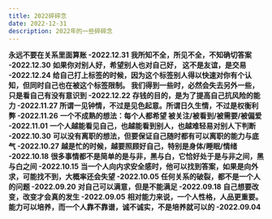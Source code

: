 ```yaml
---
title: 2022碎碎念
date: 2022-12-31
description: 2022年的一些碎碎念
---
```


<a className="block h-full rounded-lg border border-gray-700 p-4 hover:border-pink-600">
    <strong className="font-medium text-white">永远不要在关系里面算账 -2022.12.31</strong>
</a>

<a className="block h-full rounded-lg border border-gray-700 p-4 hover:border-pink-600">
    <strong className="font-medium text-white">我所知不全，所见不全，不知确切答案 -2022.12.30</strong>
</a>

<a className="block h-full rounded-lg border border-gray-700 p-4 hover:border-pink-600">
    <strong className="font-medium text-white">如果你对别人好，希望别人也对自己好，
    这不是友谊，是交易 -2022.12.24</strong>
</a>

<a className="block h-full rounded-lg border border-gray-700 p-4 hover:border-pink-600">
    <strong className="font-medium text-white">给自己打上标签的时候，因为这个标签别人得以快速对你有个认知，但同时自己也在被这个标签限制。
    我们得到一些时，必然会失去另外一些，只是看自己有没有意识到 -2022.12.22</strong>
</a>

<a className="block h-full rounded-lg border border-gray-700 p-4 hover:border-pink-600">
    <strong className="font-medium text-white">存钱的目的，是为了提高自己抗风险的能力 -2022.11.27</strong>
</a>
            
<a className="block h-full rounded-lg border border-gray-700 p-4 hover:border-pink-600">
    <strong className="font-medium text-white">所谓一见钟情，不过是见色起意。所谓日久生情，不过是权衡利弊 -2022.11.26</strong>
</a>
            
<a className="block h-full rounded-lg border border-gray-700 p-4 hover:border-pink-600">
    <strong className="font-medium text-white">一个不成熟的想法：每个人都希望 被关注/被看到/被需要/被偏爱 -2022.11.01</strong>
</a>
            
<a className="block h-full rounded-lg border border-gray-700 p-4 hover:border-pink-600">
    <strong className="font-medium text-white">一个人越能看见自己，也越能看到别人，也越难轻易对别人下判断 -2022.10.30</strong>
</a>
            
<a className="block h-full rounded-lg border border-gray-700 p-4 hover:border-pink-600">
    <strong className="font-medium text-white">可以没有离职的想法，但要保证自己随时都有可以离职的能力与底气 -2022.10.27</strong>
</a>
            
<a className="block h-full rounded-lg border border-gray-700 p-4 hover:border-pink-600">
    <strong className="font-medium text-white">越是忙的时候，越要照顾好自己，特别是身体/睡眠/情绪 -2022.10.18</strong>
</a>
            
<a className="block h-full rounded-lg border border-gray-700 p-4 hover:border-pink-600">
    <strong className="font-medium text-white">很多事情都不是简单的是与非，黑与白，它恰好处于是与非之间，黑与白之间 -2022.10.15</strong>
</a>
         
<a className="block h-full rounded-lg border border-gray-700 p-4 hover:border-pink-600">
    <strong className="font-medium text-white">当一个人向内求安全感时，他可以找到答案，如果是向外求，可能找不到，大概率还会失望 -2022.10.05</strong>
</a>

<a className="block h-full rounded-lg border border-gray-700 p-4 hover:border-pink-600">
    <strong className="font-medium text-white">任何关系的破裂，都不是一个人的问题 -2022.09.20</strong>
</a>

<a className="block h-full rounded-lg border border-gray-700 p-4 hover:border-pink-600">
    <strong className="font-medium text-white">对自己可以满意，但是不能满足 -2022.09.18</strong>
</a>

<a className="block h-full rounded-lg border border-gray-700 p-4 hover:border-pink-600">
    <strong className="font-medium text-white">自己想要改变，改变才会真的发生 -2022.09.05</strong>
</a>

<a className="block h-full rounded-lg border border-gray-700 p-4 hover:border-pink-600">
    <strong className="font-medium text-white">相对能力来说，一个人性格，人品更重要。
    能力可以培养，而一个人靠不靠谱，诚不诚实，不是培养就可以的 -2022.09.04</strong>
</a>
            